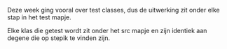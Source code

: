 Deze week ging vooral over test classes, dus de uitwerking zit onder elke stap in het test mapje.

Elke klas die getest wordt zit onder het src mapje en zijn identiek aan degene die op stepik te vinden zijn.